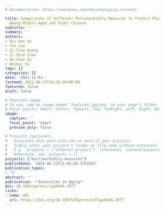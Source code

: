 ```yaml
---
# Documentation: https://wowchemy.com/docs/managing-content/

title: Comparisons of Different Multimorbidity Measures to Predict Physical Function
  Among Middle-Aged and Older Chinese
subtitle: ''
summary: ''
authors:
- Hui-wen Xu
- Yan Luo
- Zi-Ting Huang
- Zi-Shuo Chen
- He-Xuan Su
- Beibei Xu
tags: []
categories: []
date: '2021-12-01'
lastmod: 2022-06-12T19:45:20+08:00
featured: false
draft: false

# Featured image
# To use, add an image named `featured.jpg/png` to your page's folder.
# Focal points: Smart, Center, TopLeft, Top, TopRight, Left, Right, BottomLeft, Bottom, BottomRight.
image:
  caption: ''
  focal_point: 'Smart'
  preview_only: false

# Projects (optional).
#   Associate this post with one or more of your projects.
#   Simply enter your project's folder or file name without extension.
#   E.g. `projects = ["internal-project"]` references `content/project/deep-learning/index.md`.
#   Otherwise, set `projects = []`.
projects: ["multimorbidity-measures"]
publishDate: '2022-06-12T11:45:20.375164Z'
publication_types:
- '1'
abstract: ''
publication: '*Innovation in Aging*'
doi: 10.1093/geroni/igab046.2077
links:
- name: URL
  url: https://doi.org/10.1093%2Fgeroni%2Figab046.2077
---
```

